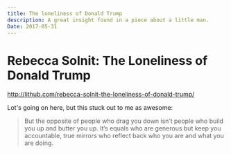 ```yaml
---
title: The loneliness of Donald Trump
description: A great insight found in a piece about a little man.
Date: 2017-05-31
---
```


# Rebecca Solnit: The Loneliness of Donald Trump
http://lithub.com/rebecca-solnit-the-loneliness-of-donald-trump/

Lot's going on here, but this stuck out to me as awesome:

> But the opposite of people who drag you down isn’t people who build you up and butter you up.
 It’s equals who are generous but keep you accountable, true mirrors who reflect back who you are and what you are doing.
